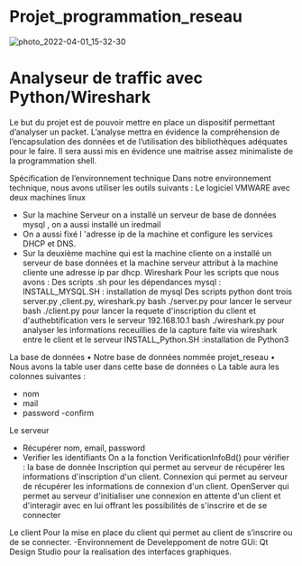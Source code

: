 # Projet_programmation_reseau
![photo_2022-04-01_15-32-30](https://user-images.githubusercontent.com/78869773/161454897-0b291e99-80b9-4fa9-86ce-76844d358741.jpg)

# Analyseur de traffic avec Python/Wireshark
 
Le but du projet est de pouvoir mettre en place un dispositif permettant d’analyser un packet. L’analyse mettra en évidence la compréhension de l’encapsulation des données et de l’utilisation des bibliothèques adéquates pour le faire. Il sera aussi mis en évidence une maitrise assez minimaliste de la programmation shell. 

Spécification de l’environnement technique
Dans notre environnement technique, nous avons utiliser les outils suivants :
Le logiciel VMWARE avec deux machines linux 
-	Sur la machine Serveur on a installé un serveur de base de données mysql , on a aussi installé un iredmail
-	On a aussi fixé l 'adresse ip de la machine et configure les services DHCP et DNS.
-	Sur la deuxième machine qui est la machine cliente on a installé un serveur de base données et la machine serveur attribut à la machine cliente une adresse ip par dhcp.
Wireshark
Pour les scripts que nous avons :
Des scripts .sh pour les dépendances mysql :
INSTALL_MYSQL.SH : installation de mysql
Des scripts python dont trois server.py ,client.py, wireshark.py
bash ./server.py pour lancer le serveur
bash ./client.py pour lancer la requete d'inscription du client et d'authebtification vers le serveur 192.168.10.1
bash ./wireshark.py pour analyser les informations receuillies de la capture faite via wireshark entre le client et le serveur
INSTALL_Python.SH :installation de Python3

La base de données
•	Notre base de données nommée projet_reseau
•	Nous avons la table user dans cette base de données
o	La table aura les colonnes suivantes :
-	nom
-	mail
-	password
-confirm

Le serveur
-	Récupérer  nom, email, password
-	Verifier les identifiants
On a  la fonction VerificationInfoBd() pour vérifier :
la base de donnée
Inscription qui permet au serveur de récupérer les informations d'inscription d'un client.
Connexion qui permet au serveur de récupérer les informations de connexion d'un client.
OpenServer qui permet au serveur d'initialiser une connexion en attente d'un client et d'interagir avec en lui offrant les possibilités de s'inscrire et de se connecter

Le client
Pour la mise en place du client qui permet au client de s’inscrire ou de se connecter.
-Environnement de Develeppoment de notre GUi: Qt Design Studio pour la realisation des interfaces graphiques.
